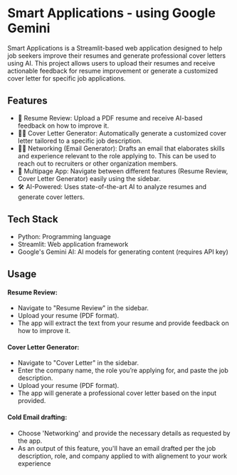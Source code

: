# Smart Applications - using Google Gemini

Smart Applications is a Streamlit-based web application designed to help job seekers improve their resumes and generate professional cover letters using AI. This project allows users to upload their resumes and receive actionable feedback for resume improvement or generate a customized cover letter for specific job applications.

## Features

* 📄 Resume Review: Upload a PDF resume and receive AI-based feedback on how to improve it.
* ✍🏻 Cover Letter Generator: Automatically generate a customized cover letter tailored to a specific job description.
* 👩‍💻 Networking (Email Generator): Drafts an email that elaborates skills and experience relevant to the role applying to. This can be used to reach out to recruiters or other organization members.
* 🔄 Multipage App: Navigate between different features (Resume Review, Cover Letter Generator) easily using the sidebar.
* 🛠 AI-Powered: Uses state-of-the-art AI to analyze resumes and generate cover letters.

## Tech Stack

* Python: Programming language
* Streamlit: Web application framework
* Google's Gemini AI: AI models for generating content (requires API key)

## Usage

#### Resume Review:

* Navigate to "Resume Review" in the sidebar.
* Upload your resume (PDF format).
* The app will extract the text from your resume and provide feedback on how to improve it.

#### Cover Letter Generator:

* Navigate to "Cover Letter" in the sidebar.
* Enter the company name, the role you’re applying for, and paste the job description.
* Upload your resume (PDF format).
* The app will generate a professional cover letter based on the input provided.

#### Cold Email drafting:

* Choose 'Networking' and provide the necessary details as requested by the app.
* As an output of this feature, you'll have an email drafted per the job description, role, and company applied to with alignement to your work experience




 
